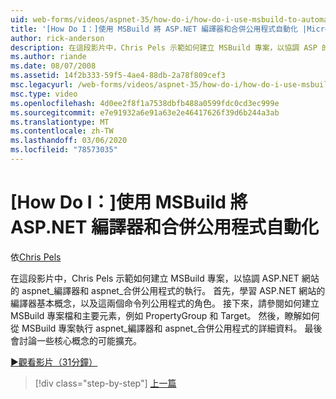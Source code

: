 ```yaml
---
uid: web-forms/videos/aspnet-35/how-do-i/how-do-i-use-msbuild-to-automate-the-aspnet-compiler-and-merge-utilities
title: '[How Do I：]使用 MSBuild 將 ASP.NET 編譯器和合併公用程式自動化 |Microsoft Docs'
author: rick-anderson
description: 在這段影片中，Chris Pels 示範如何建立 MSBuild 專案，以協調 ASP 的 aspnet_compiler 和 aspnet_merge 公用程式的執行。
ms.author: riande
ms.date: 08/07/2008
ms.assetid: 14f2b333-59f5-4ae4-88db-2a78f809cef3
msc.legacyurl: /web-forms/videos/aspnet-35/how-do-i/how-do-i-use-msbuild-to-automate-the-aspnet-compiler-and-merge-utilities
msc.type: video
ms.openlocfilehash: 4d0ee2f8f1a7538dbfb488a0599fdc0cd3ec999e
ms.sourcegitcommit: e7e91932a6e91a63e2e46417626f39d6b244a3ab
ms.translationtype: MT
ms.contentlocale: zh-TW
ms.lasthandoff: 03/06/2020
ms.locfileid: "78573035"
---
```

# <a name="how-do-i-use-msbuild-to-automate-the-aspnet-compiler-and-merge-utilities"></a>[How Do I：]使用 MSBuild 將 ASP.NET 編譯器和合併公用程式自動化

依[Chris Pels](https://twitter.com/chrispels)

在這段影片中，Chris Pels 示範如何建立 MSBuild 專案，以協調 ASP.NET 網站的 aspnet\_編譯器和 aspnet\_合併公用程式的執行。 首先，學習 ASP.NET 網站的編譯器基本概念，以及這兩個命令列公用程式的角色。 接下來，請參閱如何建立 MSBuild 專案檔和主要元素，例如 PropertyGroup 和 Target。 然後，瞭解如何從 MSBuild 專案執行 aspnet\_編譯器和 aspnet\_合併公用程式的詳細資料。 最後會討論一些核心概念的可能擴充。

[&#9654;觀看影片（31分鐘）](https://channel9.msdn.com/Blogs/ASP-NET-Site-Videos/how-do-i-use-msbuild-to-automate-the-aspnet-compiler-and-merge-utilities)

> [!div class="step-by-step"]
> [上一篇](how-do-i-serialize-a-graph-with-the-entity-framework.md)
